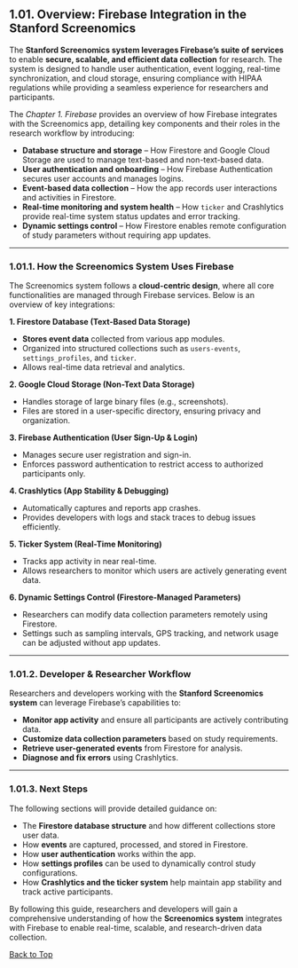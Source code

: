 ## 1.01. Overview: Firebase Integration in the Stanford Screenomics

The **Stanford Screenomics system leverages Firebase’s suite of services** to enable **secure, scalable, and efficient data collection** for research. The system is designed to handle user authentication, event logging, real-time synchronization, and cloud storage, ensuring compliance with HIPAA regulations while providing a seamless experience for researchers and participants.

The _Chapter 1. Firebase_ provides an overview of how Firebase integrates with the Screenomics app, detailing key components and their roles in the research workflow by introducing: 
- **Database structure and storage** – How Firestore and Google Cloud Storage are used to manage text-based and non-text-based data.
- **User authentication and onboarding** – How Firebase Authentication secures user accounts and manages logins.
- **Event-based data collection** – How the app records user interactions and activities in Firestore.
- **Real-time monitoring and system health** – How `ticker` and Crashlytics provide real-time system status updates and error tracking.
- **Dynamic settings control** – How Firestore enables remote configuration of study parameters without requiring app updates.

---

### 1.01.1. How the Screenomics System Uses Firebase
The Screenomics system follows a **cloud-centric design**, where all core functionalities are managed through Firebase services. Below is an overview of key integrations:

**1. Firestore Database (Text-Based Data Storage)**
- **Stores event data** collected from various app modules.
- Organized into structured collections such as `users-events`, `settings_profiles`, and `ticker`.
- Allows real-time data retrieval and analytics.

**2. Google Cloud Storage (Non-Text Data Storage)**
- Handles storage of large binary files (e.g., screenshots).
- Files are stored in a user-specific directory, ensuring privacy and organization.

**3. Firebase Authentication (User Sign-Up & Login)**
- Manages secure user registration and sign-in.
- Enforces password authentication to restrict access to authorized participants only.

**4. Crashlytics (App Stability & Debugging)**
- Automatically captures and reports app crashes.
- Provides developers with logs and stack traces to debug issues efficiently.

**5. Ticker System (Real-Time Monitoring)**
- Tracks app activity in near real-time.
- Allows researchers to monitor which users are actively generating event data.

**6. Dynamic Settings Control (Firestore-Managed Parameters)**
- Researchers can modify data collection parameters remotely using Firestore.
- Settings such as sampling intervals, GPS tracking, and network usage can be adjusted without app updates.

---

### 1.01.2. Developer & Researcher Workflow

Researchers and developers working with the **Stanford Screenomics system** can leverage Firebase’s capabilities to:
- **Monitor app activity** and ensure all participants are actively contributing data.
- **Customize data collection parameters** based on study requirements.
- **Retrieve user-generated events** from Firestore for analysis.
- **Diagnose and fix errors** using Crashlytics.

---

### 1.01.3. Next Steps

The following sections will provide detailed guidance on:
- The **Firestore database structure** and how different collections store user data.
- How **events** are captured, processed, and stored in Firestore.
- How **user authentication** works within the app.
- How **settings profiles** can be used to dynamically control study configurations.
- How **Crashlytics and the ticker system** help maintain app stability and track active participants.

By following this guide, researchers and developers will gain a comprehensive understanding of how the **Screenomics system** integrates with Firebase to enable real-time, scalable, and research-driven data collection.



[Back to Top](#top)
